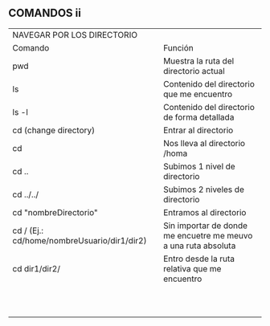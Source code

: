 ## COMANDOS ii

<table>
    <tbody>
        <tr>
            <td colspan="2">NAVEGAR POR LOS DIRECTORIO</td>
        </tr>
        <tr>
            <td>Comando</td>
            <td>Función</td>
        </tr>
        <tr>
            <td>pwd</td>
            <td>Muestra la ruta del directorio actual</td>
        </tr>
        <tr>
            <td>ls</td>
            <td>Contenido del directorio que me encuentro</td>
        </tr>
        <tr>
            <td>ls -l</td>
            <td>Contenido del directorio de forma detallada</td>
        </tr>
        <tr>
            <td>cd (change directory)</td>
            <td>Entrar al directorio</td>
        </tr>
        <tr>
            <td>cd</td>
            <td>Nos lleva al directorio /homa</td>
        </tr>
        <tr>
            <td>cd ..</td>
            <td>Subimos 1 nivel de directorio</td>
        </tr>
        <tr>
            <td>cd ../../</td>
            <td>Subimos 2 niveles de directorio</td>
        </tr>
        <tr>
            <td>cd "nombreDirectorio"</td>
            <td>Entramos al directorio</td>
        </tr>
        <tr>
            <td>cd / (Ej.: cd/home/nombreUsuario/dir1/dir2)</td>
            <td>Sin importar de donde me encuetre me meuvo a una ruta absoluta</td>
        </tr>
        <tr>
            <td>cd dir1/dir2/</td>
            <td>Entro desde la ruta relativa que me encuentro</td>
        </tr>
        <tr>
            <td></td>
            <td></td>
        </tr>
        <tr>
            <td></td>
            <td></td>
        </tr>
        <tr>
            <td></td>
            <td></td>
        </tr>
        <tr>
            <td></td>
            <td></td>
        </tr>
        <tr>
            <td></td>
            <td></td>
        </tr>
        <tr>
            <td colspan="2">
                &nbsp;
            </td>
        </tr>
        <tr>
            <td></td>
            <td></td>
        </tr>
    </body>
</table>